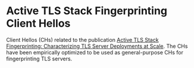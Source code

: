 # Active TLS Stack Fingerprinting Client Hellos

Client Hellos (CHs) related to the publication [Active TLS Stack Fingerprinting: Characterizing TLS Server Deployments at Scale](https://active-tls-fingerprinting.github.io/).
The CHs have been empirically optimized to be used as general-purpose CHs for fingerprinting TLS servers.

